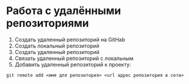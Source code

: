# Работа с удалёнными репозиториями
1. Создать удаленный репозиторий на GitHab
2. Создать локальный репозиторий
3. Создать удаленный репозиторий
4. Связать удаленный репозиторий с локальным
5. Добавить удаленный репозиторий к проекту:
```
git remote add <имя для репозитория> <url адрес репозитория в сети>
```
